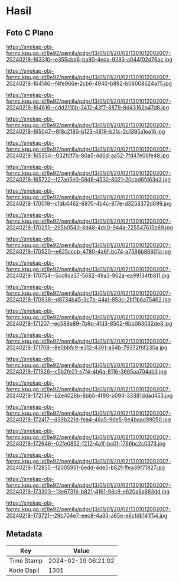 # Hasil

## Foto C Plano

https://sirekap-obj-formc.kpu.go.id/8e92/pemilu/pdpr/13/01/01/20/02/1301012002007-20240218-163310--e355cbd6-ba80-4eda-9283-a044f02d76ac.jpg

https://sirekap-obj-formc.kpu.go.id/8e92/pemilu/pdpr/13/01/01/20/02/1301012002007-20240218-164146--f4fe966e-2cb6-4940-b892-b08008624a75.jpg

https://sirekap-obj-formc.kpu.go.id/8e92/pemilu/pdpr/13/01/01/20/02/1301012002007-20240218-164616--cdd2110b-3412-43f7-8879-8d43162b47d8.jpg

https://sirekap-obj-formc.kpu.go.id/8e92/pemilu/pdpr/13/01/01/20/02/1301012002007-20240218-165047--9f8c2180-b123-4819-b21c-2c1395a1ea16.jpg

https://sirekap-obj-formc.kpu.go.id/8e92/pemilu/pdpr/13/01/01/20/02/1301012002007-20240218-165354--032f0f7b-80a5-4d6d-aa52-7fd47e06fe48.jpg

https://sirekap-obj-formc.kpu.go.id/8e92/pemilu/pdpr/13/01/01/20/02/1301012002007-20240218-165722--f27ad5e0-58d8-4532-8021-20cbd6fd63d3.jpg

https://sirekap-obj-formc.kpu.go.id/8e92/pemilu/pdpr/13/01/01/20/02/1301012002007-20240218-170019--c1db4462-6970-4b4c-817e-d3253372d099.jpg

https://sirekap-obj-formc.kpu.go.id/8e92/pemilu/pdpr/13/01/01/20/02/1301012002007-20240218-170251--295b0540-8d48-4dc0-944a-725547615b89.jpg

https://sirekap-obj-formc.kpu.go.id/8e92/pemilu/pdpr/13/01/01/20/02/1301012002007-20240218-170520--e625cccb-4780-4a6f-bc74-a7586b86601a.jpg

https://sirekap-obj-formc.kpu.go.id/8e92/pemilu/pdpr/13/01/01/20/02/1301012002007-20240218-170754--5cc8da37-5682-49a3-962a-ea99134fb811.jpg

https://sirekap-obj-formc.kpu.go.id/8e92/pemilu/pdpr/13/01/01/20/02/1301012002007-20240218-170938--d8734b45-3c7b-44a1-853c-2bf1b6a75462.jpg

https://sirekap-obj-formc.kpu.go.id/8e92/pemilu/pdpr/13/01/01/20/02/1301012002007-20240218-171207--ec589a89-7b9d-4fd3-8502-9bb063032de3.jpg

https://sirekap-obj-formc.kpu.go.id/8e92/pemilu/pdpr/13/01/01/20/02/1301012002007-20240218-171708--8e0bbfc9-e312-4301-a64b-79372f6f230a.jpg

https://sirekap-obj-formc.kpu.go.id/8e92/pemilu/pdpr/13/01/01/20/02/1301012002007-20240218-171926--c5b2fe21-e7f4-4b6a-8116-3695aa704ab3.jpg

https://sirekap-obj-formc.kpu.go.id/8e92/pemilu/pdpr/13/01/01/20/02/1301012002007-20240218-172136--b2e4028b-8bb5-4f90-b094-33381ddad453.jpg

https://sirekap-obj-formc.kpu.go.id/8e92/pemilu/pdpr/13/01/01/20/02/1301012002007-20240218-172417--d39b221d-fea4-46a5-9de5-9e4baad99050.jpg

https://sirekap-obj-formc.kpu.go.id/8e92/pemilu/pdpr/13/01/01/20/02/1301012002007-20240218-172646--02fe0852-f212-4a1f-bc0f-1766bc2c0373.jpg

https://sirekap-obj-formc.kpu.go.id/8e92/pemilu/pdpr/13/01/01/20/02/1301012002007-20240218-172855--f2005951-6edd-4de5-b82f-ffea39f71927.jpg

https://sirekap-obj-formc.kpu.go.id/8e92/pemilu/pdpr/13/01/01/20/02/1301012002007-20240218-173303--13e67316-b821-4161-98c9-e620a6a683dd.jpg

https://sirekap-obj-formc.kpu.go.id/8e92/pemilu/pdpr/13/01/01/20/02/1301012002007-20240218-173721--29b704e7-eec8-4a33-a65e-e6cfdb141f54.jpg


## Metadata

| Key        | Value               |
| ---------- | ------------------- |
| Time Stamp | 2024-02-19 06:21:02 |
| Kode Dapil | 1301                |



